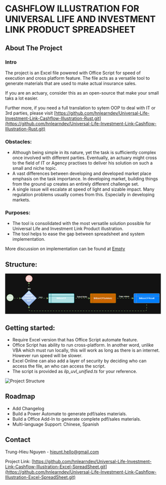 # CASHFLOW ILLUSTRATION FOR UNIVERSAL LIFE AND INVESTMENT LINK PRODUCT SPREADSHEET



## About The Project

### Intro
The project is an Excel file powered with Office Script for speed of execution and cross platform feature. The file acts as a versatile tool to generate materials that are used to make actual insurance sales.

If you are an actuary, consider this as an open-source that make your small taks a lot easier.

Further more, if you need a full translation to sytem OOP to deal with IT or 3rd parties, please visit [https://github.com/hnlearndev/Universal-Life-Investment-Link-Cashflow-Illustration-Rust.git](https://github.com/hnlearndev/Universal-Life-Investment-Link-Cashflow-Illustration-Rust.git)

### Obstacles:
- Although being simple in its nature, yet the task is sufficiently complex once involved with different parties.
Eventually, an actuary might cross to the field of IT or Agency practises to deliver his solution on such a small and niche topic.
- A vast differences between developing and developed market place emphasis on the task importance. In developing market, building things from the ground up creates an entirely different challenge set.
- A single issue will escalate at speed of light and sizable impact. Many regulation problems usually comes from this. Especially in developing markets.

### Purposes:
- The tool is consolidated with the most versatile solution possible for Universal Life and Investment Link Product illustration.
- The tool helps to ease the gap between spreadsheet and system implementation.

More discussion on implementation can be found at [Empty]()

## Structure:

![Project Structure](img/structure.gif)

## Getting started:
- Require Excel version that has Office Script automate feature.
- Office Script has ability to run cross-platform. In another word, unlike VBA which must run locally, this will work as long as there is an internet. However run speed will be slower.
- Excel Online can also add a layer of security by deciding who can access the file, an who can access the script.
- The script is provided as *ilp_uvl_unified.ts* for your reference.

![Project Structure](img/overview.gif)

## Roadmap
- Add Changelog
- Build a Power Automate to generate pdf/sales materials.
- Build a Office Add-In to generate complete pdf/sales materials.
- Multi-language Support: Chinese, Spanish

## Contact

Trung-Hieu Nguyen - hieunt.hello@gmail.com

Project Link: [https://github.com/hnlearndev/Universal-Life-Investment-Link-Cashflow-Illustration-Excel-SpreadSheet.git](https://github.com/hnlearndev/Universal-Life-Investment-Link-Cashflow-Illustration-Excel-SpreadSheet.git)
